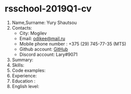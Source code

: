 # rsschool-2019Q1-cv

1. Name,Surname: Yury Shautsou
2. Contacts:
   * City: Mogilev
   * Email: odikee@mail.ru
   * Mobile phone number : +375 (29) 745-77-35 (MTS)
   * Github account: [GitHub](https://github.com/Odikee)
   * Discord account: Lary#9071
3. Summary:
4. Skills:
5. Code examples:
6. Experience:
7. Education :
8. English level: